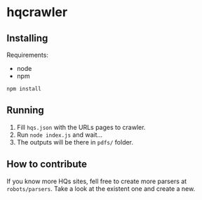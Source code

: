 
# hqcrawler

## Installing

Requirements:

* node
* npm

```
npm install
```

## Running

1. Fill `hqs.json` with the URLs pages to crawler.
2. Run `node index.js` and wait...
3. The outputs will be there in `pdfs/` folder.

## How to contribute

If you know more HQs sites, fell free to create more parsers at `robots/parsers`.
Take a look at the existent one and create a new.